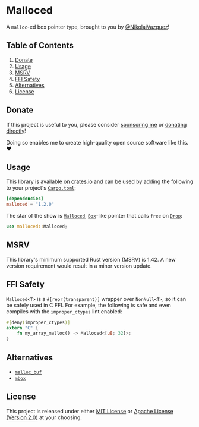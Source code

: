 # Malloced

A `malloc`-ed box pointer type, brought to you by
[@NikolaiVazquez](https://twitter.com/NikolaiVazquez)!

## Table of Contents

1. [Donate](#donate)
2. [Usage](#usage)
3. [MSRV](#msrv)
4. [FFI Safety](#ffi-safety)
5. [Alternatives](#alternatives)
6. [License](#license)

## Donate

If this project is useful to you, please consider
[sponsoring me](https://github.com/sponsors/nvzqz) or
[donating directly](https://www.paypal.me/nvzqz)!

Doing so enables me to create high-quality open source software like this. ❤️

## Usage

This library is available [on crates.io](https://crates.io/crates/malloced) and
can be used by adding the following to your project's
[`Cargo.toml`](https://doc.rust-lang.org/cargo/reference/manifest.html):

```toml
[dependencies]
malloced = "1.2.0"
```

The star of the show is [`Malloced`], [`Box`]-like pointer that calls `free` on
[`Drop`]:

```rust
use malloced::Malloced;
```

## MSRV

This library's minimum supported Rust version (MSRV) is 1.42. A new version
requirement would result in a minor version update.

## FFI Safety

`Malloced<T>` is a `#[repr(transparent)]` wrapper over `NonNull<T>`, so it can
be safely used in C FFI. For example, the following is safe and even compiles
with the `improper_ctypes` lint enabled:

```rust
#[deny(improper_ctypes)]
extern "C" {
    fn my_array_malloc() -> Malloced<[u8; 32]>;
}
```

## Alternatives

- [`malloc_buf`](https://docs.rs/malloc_buf)
- [`mbox`](https://docs.rs/mbox)

## License

This project is released under either
[MIT License](https://github.com/nvzqz/malloced/blob/master/LICENSE-MIT) or
[Apache License (Version 2.0)](https://github.com/nvzqz/malloced/blob/master/LICENSE-APACHE)
at your choosing.

[`Box`]: https://doc.rust-lang.org/std/boxed/struct.Box.html
[`Drop`]: https://doc.rust-lang.org/std/ops/trait.Drop.html
[`Malloced`]: https://docs.rs/malloced/1.2.0/malloced/struct.Malloced.html
